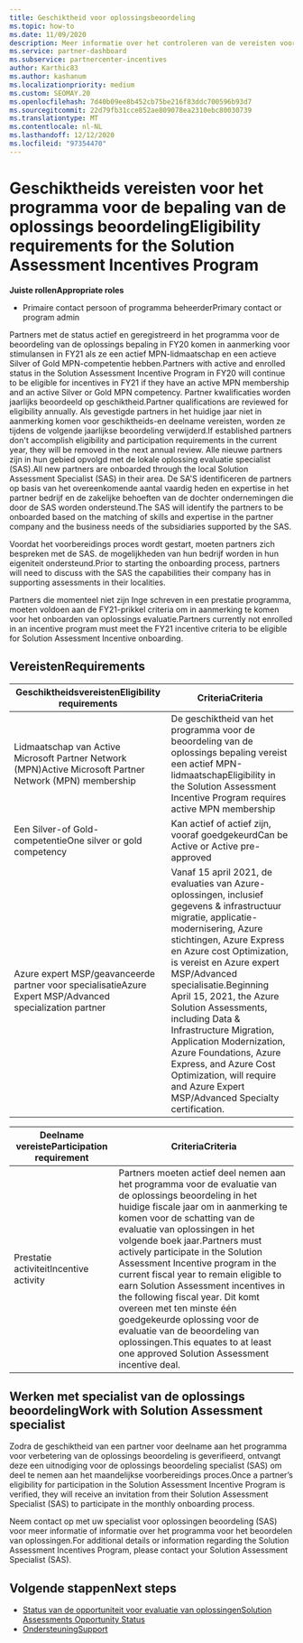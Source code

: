 ```yaml
---
title: Geschiktheid voor oplossingsbeoordeling
ms.topic: how-to
ms.date: 11/09/2020
description: Meer informatie over het controleren van de vereisten voor deelname aan het programma voor het evalueren van oplossingen.
ms.service: partner-dashboard
ms.subservice: partnercenter-incentives
author: Karthic83
ms.author: kashanum
ms.localizationpriority: medium
ms.custom: SEOMAY.20
ms.openlocfilehash: 7d40b09ee8b452cb75be216f83ddc700596b93d7
ms.sourcegitcommit: 22d79fb31cce852ae809078ea2310ebc80030739
ms.translationtype: MT
ms.contentlocale: nl-NL
ms.lasthandoff: 12/12/2020
ms.locfileid: "97354470"
---
```

# <a name="eligibility-requirements-for-the-solution-assessment-incentives-program"></a><span data-ttu-id="b4686-103">Geschiktheids vereisten voor het programma voor de bepaling van de oplossings beoordeling</span><span class="sxs-lookup"><span data-stu-id="b4686-103">Eligibility requirements for the Solution Assessment Incentives Program</span></span>

<span data-ttu-id="b4686-104">**Juiste rollen**</span><span class="sxs-lookup"><span data-stu-id="b4686-104">**Appropriate roles**</span></span>

- <span data-ttu-id="b4686-105">Primaire contact persoon of programma beheerder</span><span class="sxs-lookup"><span data-stu-id="b4686-105">Primary contact or program admin</span></span>

<span data-ttu-id="b4686-106">Partners met de status actief en geregistreerd in het programma voor de beoordeling van de oplossings bepaling in FY20 komen in aanmerking voor stimulansen in FY21 als ze een actief MPN-lidmaatschap en een actieve Silver of Gold MPN-competentie hebben.</span><span class="sxs-lookup"><span data-stu-id="b4686-106">Partners with active and enrolled status in the Solution Assessment Incentive Program in FY20 will continue to be eligible for incentives in FY21 if they have an active MPN membership and an active Silver or Gold MPN competency.</span></span> <span data-ttu-id="b4686-107">Partner kwalificaties worden jaarlijks beoordeeld op geschiktheid.</span><span class="sxs-lookup"><span data-stu-id="b4686-107">Partner qualifications are reviewed for eligibility annually.</span></span> <span data-ttu-id="b4686-108">Als gevestigde partners in het huidige jaar niet in aanmerking komen voor geschiktheids-en deelname vereisten, worden ze tijdens de volgende jaarlijkse beoordeling verwijderd.</span><span class="sxs-lookup"><span data-stu-id="b4686-108">If established partners don't accomplish eligibility and participation requirements in the current year, they will be removed in the next annual review.</span></span> <span data-ttu-id="b4686-109">Alle nieuwe partners zijn in hun gebied opvolgd met de lokale oplossing evaluatie specialist (SAS).</span><span class="sxs-lookup"><span data-stu-id="b4686-109">All new partners are onboarded through the local Solution Assessment Specialist (SAS) in their area.</span></span> <span data-ttu-id="b4686-110">De SA'S identificeren de partners op basis van het overeenkomende aantal vaardig heden en expertise in het partner bedrijf en de zakelijke behoeften van de dochter ondernemingen die door de SAS worden ondersteund.</span><span class="sxs-lookup"><span data-stu-id="b4686-110">The SAS will identify the partners to be onboarded based on the matching of skills and expertise in the partner company and the business needs of the subsidiaries supported by the SAS.</span></span>

<span data-ttu-id="b4686-111">Voordat het voorbereidings proces wordt gestart, moeten partners zich bespreken met de SAS. de mogelijkheden van hun bedrijf worden in hun eigeniteit ondersteund.</span><span class="sxs-lookup"><span data-stu-id="b4686-111">Prior to starting the onboarding process, partners will need to discuss with the SAS the capabilities their company has in supporting assessments in their localities.</span></span>

<span data-ttu-id="b4686-112">Partners die momenteel niet zijn Inge schreven in een prestatie programma, moeten voldoen aan de FY21-prikkel criteria om in aanmerking te komen voor het onboarden van oplossings evaluatie.</span><span class="sxs-lookup"><span data-stu-id="b4686-112">Partners currently not enrolled in an incentive program must meet the FY21 incentive criteria to be eligible for Solution Assessment Incentive onboarding.</span></span>

## <a name="requirements"></a><span data-ttu-id="b4686-113">Vereisten</span><span class="sxs-lookup"><span data-stu-id="b4686-113">Requirements</span></span>

|<span data-ttu-id="b4686-114">**Geschiktheidsvereisten**</span><span class="sxs-lookup"><span data-stu-id="b4686-114">**Eligibility requirements**</span></span>|<span data-ttu-id="b4686-115">**Criteria**</span><span class="sxs-lookup"><span data-stu-id="b4686-115">**Criteria**</span></span>|
|-----------------------|------------------|
|<span data-ttu-id="b4686-116">Lidmaatschap van Active Microsoft Partner Network (MPN)</span><span class="sxs-lookup"><span data-stu-id="b4686-116">Active Microsoft Partner Network (MPN) membership</span></span>|<span data-ttu-id="b4686-117">De geschiktheid van het programma voor de beoordeling van de oplossings bepaling vereist een actief MPN-lidmaatschap</span><span class="sxs-lookup"><span data-stu-id="b4686-117">Eligibility in the Solution Assessment Incentive Program requires active MPN membership</span></span>|
|<span data-ttu-id="b4686-118">Een Silver-of Gold-competentie</span><span class="sxs-lookup"><span data-stu-id="b4686-118">One silver or gold competency</span></span>|<span data-ttu-id="b4686-119">Kan actief of actief zijn, vooraf goedgekeurd</span><span class="sxs-lookup"><span data-stu-id="b4686-119">Can be Active or Active pre-approved</span></span>|
|<span data-ttu-id="b4686-120">Azure expert MSP/geavanceerde partner voor specialisatie</span><span class="sxs-lookup"><span data-stu-id="b4686-120">Azure Expert MSP/Advanced specialization partner</span></span>|<span data-ttu-id="b4686-121">Vanaf 15 april 2021, de evaluaties van Azure-oplossingen, inclusief gegevens & infrastructuur migratie, applicatie-modernisering, Azure stichtingen, Azure Express en Azure cost Optimization, is vereist en Azure expert MSP/Advanced specialisatie.</span><span class="sxs-lookup"><span data-stu-id="b4686-121">Beginning April 15, 2021, the Azure Solution Assessments, including Data & Infrastructure Migration, Application Modernization, Azure Foundations, Azure Express, and Azure Cost Optimization, will require and Azure Expert MSP/Advanced Specialty certification.</span></span>|

|<span data-ttu-id="b4686-122">**Deelname vereiste**</span><span class="sxs-lookup"><span data-stu-id="b4686-122">**Participation requirement**</span></span>|<span data-ttu-id="b4686-123">**Criteria**</span><span class="sxs-lookup"><span data-stu-id="b4686-123">**Criteria**</span></span>|
|-------------------------|-------------------------------------|
|<span data-ttu-id="b4686-124">Prestatie activiteit</span><span class="sxs-lookup"><span data-stu-id="b4686-124">Incentive activity</span></span>|<span data-ttu-id="b4686-125">Partners moeten actief deel nemen aan het programma voor de evaluatie van de oplossings beoordeling in het huidige fiscale jaar om in aanmerking te komen voor de schatting van de evaluatie van oplossingen in het volgende boek jaar.</span><span class="sxs-lookup"><span data-stu-id="b4686-125">Partners must actively participate in the Solution Assessment Incentive program in the current fiscal year to remain eligible to earn Solution Assessment incentives in the following fiscal year.</span></span> <span data-ttu-id="b4686-126">Dit komt overeen met ten minste één goedgekeurde oplossing voor de evaluatie van de beoordeling van oplossingen.</span><span class="sxs-lookup"><span data-stu-id="b4686-126">This equates to at least one approved Solution Assessment incentive deal.</span></span>|

## <a name="work-with-solution-assessment-specialist"></a><span data-ttu-id="b4686-127">Werken met specialist van de oplossings beoordeling</span><span class="sxs-lookup"><span data-stu-id="b4686-127">Work with Solution Assessment specialist</span></span>

<span data-ttu-id="b4686-128">Zodra de geschiktheid van een partner voor deelname aan het programma voor verbetering van de oplossings beoordeling is geverifieerd, ontvangt deze een uitnodiging voor de oplossings beoordeling specialist (SAS) om deel te nemen aan het maandelijkse voorbereidings proces.</span><span class="sxs-lookup"><span data-stu-id="b4686-128">Once a partner’s eligibility for participation in the Solution Assessment Incentive Program is verified, they will receive an invitation from their Solution Assessment Specialist (SAS) to participate in the monthly onboarding process.</span></span>

<span data-ttu-id="b4686-129">Neem contact op met uw specialist voor oplossingen beoordeling (SAS) voor meer informatie of informatie over het programma voor het beoordelen van oplossingen.</span><span class="sxs-lookup"><span data-stu-id="b4686-129">For additional details or information regarding the Solution Assessment Incentives Program, please contact your Solution Assessment Specialist (SAS).</span></span>

## <a name="next-steps"></a><span data-ttu-id="b4686-130">Volgende stappen</span><span class="sxs-lookup"><span data-stu-id="b4686-130">Next steps</span></span>

- [<span data-ttu-id="b4686-131">Status van de opportuniteit voor evaluatie van oplossingen</span><span class="sxs-lookup"><span data-stu-id="b4686-131">Solution Assessments Opportunity Status</span></span>](chip-solution-assessment.md)
- [<span data-ttu-id="b4686-132">Ondersteuning</span><span class="sxs-lookup"><span data-stu-id="b4686-132">Support</span></span>](report-problems-with-partner-center.md)









